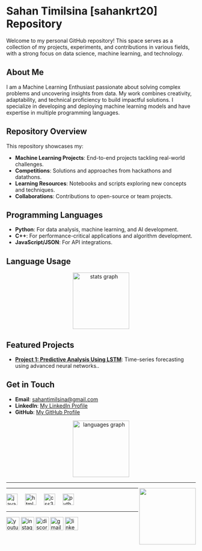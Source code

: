 # Sahan Timilsina [sahankrt20] Repository

Welcome to my personal GitHub repository! This space serves as a collection of my projects, experiments, and contributions in various fields, with a strong focus on data science, machine learning, and technology.

## About Me

I am a Machine Learning Enthusiast passionate about solving complex problems and uncovering insights from data. My work combines creativity, adaptability, and technical proficiency to build impactful solutions. I specialize in developing and deploying machine learning models and have expertise in multiple programming languages.

## Repository Overview

This repository showcases my:
- **Machine Learning Projects**: End-to-end projects tackling real-world challenges.
- **Competitions**: Solutions and approaches from hackathons and datathons.
- **Learning Resources**: Notebooks and scripts exploring new concepts and techniques.
- **Collaborations**: Contributions to open-source or team projects.

## Programming Languages

- **Python**: For data analysis, machine learning, and AI development.
- **C++**: For performance-critical applications and algorithm development.
- **JavaScript/JSON**: For API integrations.

## Language Usage

<div align="center">
  <img src="https://github-readme-stats.vercel.app/api?username=sahankrt20&hide_title=false&hide_rank=false&show_icons=true&include_all_commits=true&count_private=true&disable_animations=false&theme=dracula&locale=en&hide_border=false" height="150" alt="stats graph" />
</div>

## Featured Projects

- **[Project 1: Predictive Analysis Using LSTM](#)**: Time-series forecasting using advanced neural networks..

## Get in Touch

- **Email**: [sahantimilsina@gmail.com](mailto:sahantimilsina@gmail.com)
- **LinkedIn**: [My LinkedIn Profile](https://www.linkedin.com/in/sahan-timilsina-5009aa244/)
- **GitHub**: [My GitHub Profile](https://github.com/sahankrt20)

<div align="center">
  <img src="https://github-readme-stats.vercel.app/api/top-langs?username=sahankrt20&locale=en&hide_title=false&layout=compact&card_width=320&langs_count=5&theme=dracula&hide_border=false" height="150" alt="languages graph" />
</div>

---

<img align="right" height="150" src="https://i.imgflip.com/65efzo.gif"  />

---

<div align="left">
  <img src="https://cdn.jsdelivr.net/gh/devicons/devicon/icons/javascript/javascript-original.svg" height="30" alt="javascript logo" />
  <img width="12" />
  <img src="https://cdn.jsdelivr.net/gh/devicons/devicon/icons/html5/html5-original.svg" height="30" alt="html5 logo" />
  <img width="12" />
  <img src="https://cdn.jsdelivr.net/gh/devicons/devicon/icons/css3/css3-original.svg" height="30" alt="css3 logo" />
  <img width="12" />
  <img src="https://cdn.jsdelivr.net/gh/devicons/devicon/icons/python/python-original.svg" height="30" alt="python logo" />
  <img width="12" />
</div>

---

<div align="left">
  <img src="https://img.shields.io/static/v1?message=YouTube&logo=youtube&label=&color=FF0000&logoColor=white&labelColor=&style=for-the-badge" height="35" alt="youtube logo" />
  <img src="https://img.shields.io/static/v1?message=Instagram&logo=instagram&label=&color=E4405F&logoColor=white&labelColor=&style=for-the-badge" height="35" alt="instagram logo" />
  <img src="https://img.shields.io/static/v1?message=Discord&logo=discord&label=&color=7289DA&logoColor=white&labelColor=&style=for-the-badge" height="35" alt="discord logo" />
  <img src="https://img.shields.io/static/v1?message=Gmail&logo=gmail&label=&color=D14836&logoColor=white&labelColor=&style=for-the-badge" height="35" alt="gmail logo" />
  <img src="https://img.shields.io/static/v1?message=LinkedIn&logo=linkedin&label=&color=0077B5&logoColor=white&labelColor=&style=for-the-badge" height="35" alt="linkedin logo" />
</div>

